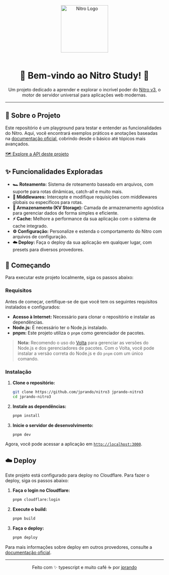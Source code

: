 
<div align="center">
  <img src="https://unjs.io/assets/logos/nitro.svg" alt="Nitro Logo" width="150">
  <br><br>
  <h1>🚀 Bem-vindo ao Nitro Study! 🚀</h1>
  <p>Um projeto dedicado a aprender e explorar o incrível poder do <a href="https://v3.nitro.build/">Nitro v3</a>, o motor de servidor universal para aplicações web modernas.</p>
</div>

---

## 📖 Sobre o Projeto

Este repositório é um playground para testar e entender as funcionalidades do Nitro. Aqui, você encontrará exemplos práticos e anotações baseadas na [documentação oficial](https://v3.nitro.build/), cobrindo desde o básico até tópicos mais avançados.

[🗺️ Explore a API deste projeto](https://nitro3.jeudi.workers.dev/_scalar/)

## ✨ Funcionalidades Exploradas

- **🏎️ Roteamento:** Sistema de roteamento baseado em arquivos, com suporte para rotas dinâmicas, catch-all e muito mais.
- **🔧 Middlewares:** Intercepte e modifique requisições com middlewares globais ou específicos para rotas.
- **💾 Armazenamento (KV Storage):** Camada de armazenamento agnóstica para gerenciar dados de forma simples e eficiente.
- **⚡ Cache:** Melhore a performance da sua aplicação com o sistema de cache integrado.
- **⚙️ Configuração:** Personalize e estenda o comportamento do Nitro com arquivos de configuração.
- **☁️ Deploy:** Faça o deploy da sua aplicação em qualquer lugar, com presets para diversos provedores.

## 🚀 Começando

Para executar este projeto localmente, siga os passos abaixo:

### Requisitos

Antes de começar, certifique-se de que você tem os seguintes requisitos instalados e configurados:

- **Acesso à Internet:** Necessário para clonar o repositório e instalar as dependências.
- **Node.js:** É necessário ter o Node.js instalado.
- **pnpm:** Este projeto utiliza o `pnpm` como gerenciador de pacotes.

> **Nota:** Recomendo o uso do [Volta](https://volta.sh/) para gerenciar as versões do Node.js e dos gerenciadores de pacotes. Com o Volta, você pode instalar a versão correta do Node.js e do `pnpm` com um único comando.

### Instalação

1. **Clone o repositório:**

    ```bash
    git clone https://github.com/jprando/nitro3 jprando-nitro3
    cd jprando-nitro3
    ```

2. **Instale as dependências:**

    ```bash
    pnpm install
    ```

3. **Inicie o servidor de desenvolvimento:**

    ```bash
    pnpm dev
    ```

Agora, você pode acessar a aplicação em [`http://localhost:3000`](http://localhost:3000).

## ☁️ Deploy

Este projeto está configurado para deploy no Cloudflare. Para fazer o deploy, siga os passos abaixo:

1. **Faça o login no Cloudflare:**

    ```bash
    pnpm cloudflare:login
    ```

2. **Execute o build:**

    ```bash
    pnpm build
    ```

3. **Faça o deploy:**

    ```bash
    pnpm deploy
    ```

Para mais informações sobre deploy em outros provedores, consulte a [documentação oficial](https://v3.nitro.build/deploy).

---

<div align="center">
  <p>Feito com ✨ typescript e muito café ☕ por <a href="https://github.com/jprando">jprando</a></p>
</div>
